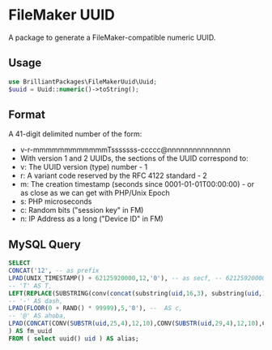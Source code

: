 # FileMaker UUID

A package to generate a FileMaker-compatible numeric UUID.

## Usage

```php
use BrilliantPackages\FileMakerUuid\Uuid;
$uuid = Uuid::numeric()->toString();
```

## Format

A 41-digit delimited number of the form:

*  v-r-mmmmmmmmmmmmTsssssss-ccccc@nnnnnnnnnnnnnnn
*  With version 1 and 2 UUIDs, the sections of the UUID correspond to:
*  v: The UUID version (type) number - 1
*  r: A variant code reserved by the RFC 4122 standard - 2
*  m: The creation timestamp (seconds since 0001-01-01T00:00:00) - or as close as we can get with PHP/Unix Epoch
*  s: PHP microseconds
*  c: Random bits ("session key" in FM)
*  n: IP Address as a long ("Device ID" in FM)


## MySQL Query

```sql
SELECT
CONCAT('12', -- as prefix
LPAD(UNIX_TIMESTAMP() + 62125920000,12,'0'), -- as secf, -- 62125920000 = 1970 * 356 * 24 * 60 * 60 // Seconds since year 0
-- 'T' AS T,
LEFT(REPLACE(SUBSTRING(conv(concat(substring(uid,16,3), substring(uid,10,4), substring(uid,1,8)),16,10) / 10000 - (141427 * 24 * 60 * 60 * 1000),10),'.',''),7), -- as usecf,
-- '-' AS dash,
LPAD(FLOOR(0 + RAND() * 99999),5,'0'), --  AS c,
-- '@' AS ahoba,
LPAD(CONCAT(CONV(SUBSTR(uid,25,4),12,10),CONV(SUBSTR(uid,29,4),12,10),CONV(SUBSTR(uid,31,4),12,10),CONV(SUBSTR(uid,35,2),12,10)),15,'0') --  AS node
) AS fm_uuid
FROM ( select uuid() uid ) AS alias;
```
